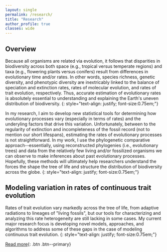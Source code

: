 ```yaml
---
layout: single
permalink: /research/
title: "Research"
author_profile: true
classes: wide
---
```


## Overview

Because all organisms are related via evolution, it follows that disparities in biodiversity across both space (e.g., tropical versus temperate regions) and taxa (e.g., flowering plants versus conifers) result from differences in evolutionary time and/or rates. In other words, species richness, genetic diversity, and phenotypic diversity are inextricably linked to the balance of speciation and extinction rates, rates of molecular evolution, and rates of trait evolution, respectively. Thus, accurate estimation of evolutionary rates is absolutely essential to understanding and explaining the Earth's uneven distribution of biodiversity.
{: style="text-align: justify; font-size:0.75em;"}

In my research, I aim to develop new statistical tools for determining how evolutionary processes vary (especially in terms of rates) and the underyling factors that drive this variation. Unfortunately, between to the regularity of extinction and incompleteness of the fossil record (not to mention our short lifespans), estimating the rates of evolutionary processes is not straightforward. In my work, I use the phylogenetic comparative approach--essentially, using reconstructed phylogenies (i.e., evolutionary trees) and data from the relatively few living and/or fossilized organisms we can observe to make inferences about past evolutionary processes. Hopefully, these methods will ultimately help researchers understand the forces the shape the tree of life and structure the distribution of biodiversity across the globe.
{: style="text-align: justify; font-size:0.75em;"}

## Modeling variation in rates of continuous trait evolution

Rates of trait evolution vary markedly across the tree of life, from adaptive radiations to lineages of "living fossils", but our tools for characterizing and analyzing this rate heterogeneity are still lacking in some cases. My current major research focus is developing novel models, approaches, and algorithms to address some of these gaps in the case of modeling continuous trait evolution.
{: style="text-align: justify; font-size:0.75em;"}

[Read more](/cont_rate_het/){: .btn .btn--primary}